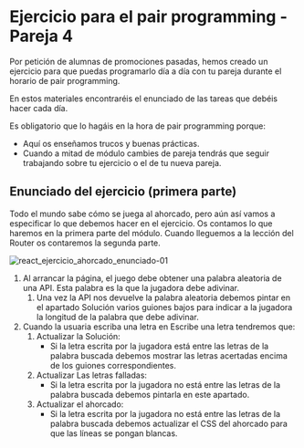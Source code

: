 # Ejercicio para el pair programming - Pareja 4

Por petición de alumnas de promociones pasadas, hemos creado un ejercicio para que puedas programarlo día a día con tu pareja durante el horario de pair programming.

En estos materiales encontraréis el enunciado de las tareas que debéis hacer cada día.

Es obligatorio que lo hagáis en la hora de pair programming porque:

- Aquí os enseñamos trucos y buenas prácticas.
- Cuando a mitad de módulo cambies de pareja tendrás que seguir trabajando sobre tu ejercicio o el de tu nueva pareja.

## Enunciado del ejercicio (primera parte)

Todo el mundo sabe cómo se juega al ahorcado, pero aún así vamos a especificar lo que debemos hacer en el ejercicio. Os contamos lo que haremos en la primera parte del módulo. Cuando lleguemos a la lección del Router os contaremos la segunda parte.

![react_ejercicio_ahorcado_enunciado-01](https://user-images.githubusercontent.com/111798280/203025895-a152b278-574e-418e-9f6d-6aaaa2c4ba2b.gif)

1. Al arrancar la página, el juego debe obtener una palabra aleatoria de una API. Esta palabra es la que la jugadora debe adivinar.
    1. Una vez la API nos devuelve la palabra aleatoria debemos pintar en el apartado Solución varios guiones bajos para indicar a la jugadora la longitud de la palabra que debe adivinar.
1. Cuando la usuaria escriba una letra en Escribe una letra tendremos que:
    1. Actualizar la Solución:
        * Si la letra escrita por la jugadora está entre las letras de la palabra buscada debemos mostrar las letras acertadas encima de los guiones correspondientes.
    1. Actualizar Las letras falladas:
        * Si la letra escrita por la jugadora no está entre las letras de la palabra buscada debemos pintarla en este apartado.
    1. Actualizar el ahorcado:
        * Si la letra escrita por la jugadora no está entre las letras de la palabra buscada debemos actualizar el CSS del ahorcado para que las líneas se pongan blancas.
